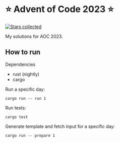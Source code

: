 # ⭐️ Advent of Code 2023 ⭐️
[![Stars collected](https://shields.io/static/v1?label=stars%20collected&message=0%20⭐&color=blue)]()

My solutions for AOC 2023.

## How to run

Dependencies

- rust (nightly)
- cargo

Run a specific day:

```
cargo run -- run 1
```

Run tests:

```
cargo test
```

Generate template and fetch input for a specific day:

```
cargo run -- prepare 1
```